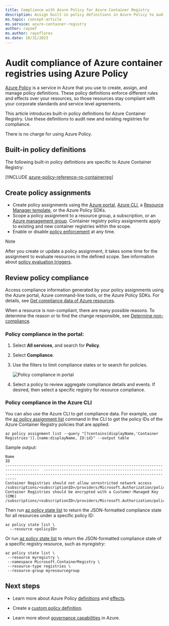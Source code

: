 ```yaml
---
title: Compliance with Azure Policy for Azure Container Registry
description: Assign built-in policy definitions in Azure Policy to audit compliance of your Azure container registries
ms.topic: concept-article
ms.service: azure-container-registry
author: rayoef
ms.author: rayoflores
ms.date: 10/31/2023
---
```


# Audit compliance of Azure container registries using Azure Policy

[Azure Policy](/azure/governance/policy/overview) is a service in Azure that you use to create, assign, and manage policy definitions. These policy definitions enforce different rules and effects over your resources, so those resources stay compliant with your corporate standards and service level agreements.

This article introduces built-in policy definitions for Azure Container Registry. Use these definitions to audit new and existing registries for compliance.

There is no charge for using Azure Policy.

## Built-in policy definitions

The following built-in policy definitions are specific to Azure Container Registry:

[!INCLUDE [azure-policy-reference-rp-containerreg](~/azure-docs-pr/includes/policy/reference/byrp/microsoft.containerregistry.md)]

## Create policy assignments

* Create policy assignments using the [Azure portal](/azure/governance/policy/assign-policy-portal), [Azure CLI](/azure/governance/policy/assign-policy-azurecli), a [Resource Manager template](/azure/governance/policy/assign-policy-template), or the Azure Policy SDKs.
* Scope a policy assignment to a resource group, a subscription, or an [Azure management group](/azure/governance/management-groups/overview). Container registry policy assignments apply to existing and new container registries within the scope.
* Enable or disable [policy enforcement](/azure/governance/policy/concepts/assignment-structure#enforcement-mode) at any time.

> [!NOTE]
> After you create or update a policy assignment, it takes some time for the assignment to evaluate resources in the defined scope. See information about [policy evaluation triggers](/azure/governance/policy/how-to/get-compliance-data#evaluation-triggers).

## Review policy compliance

Access compliance information generated by your policy assignments using the Azure portal, Azure command-line tools, or the Azure Policy SDKs. For details, see [Get compliance data of Azure resources](/azure/governance/policy/how-to/get-compliance-data).

When a resource is non-compliant, there are many possible reasons. To determine the reason or to find the change responsible, see [Determine non-compliance](/azure/governance/policy/how-to/determine-non-compliance).

### Policy compliance in the portal:

1. Select **All services**, and search for **Policy**.
1. Select **Compliance**.
1. Use the filters to limit compliance states or to search for policies.

    ![Policy compliance in portal](./media/container-registry-azure-policy/azure-policy-compliance.png)
    
1. Select a policy to review aggregate compliance details and events. If desired, then select a specific registry for resource compliance.

### Policy compliance in the Azure CLI

You can also use the Azure CLI to get compliance data. For example, use the [az policy assignment list](/cli/azure/policy/assignment#az-policy-assignment-list) command in the CLI to get the policy IDs of the Azure Container Registry policies that are applied:

```azurecli
az policy assignment list --query "[?contains(displayName,'Container Registries')].{name:displayName, ID:id}" --output table
```

Sample output:

```
Name                                                                                   ID
-------------------------------------------------------------------------------------  --------------------------------------------------------------------------------------------------------------------------------
Container Registries should not allow unrestricted network access           /subscriptions/<subscriptionID>/providers/Microsoft.Authorization/policyAssignments/b4faf132dc344b84ba68a441
Container Registries should be encrypted with a Customer-Managed Key (CMK)  /subscriptions/<subscriptionID>/providers/Microsoft.Authorization/policyAssignments/cce1ed4f38a147ad994ab60a
```

Then run [az policy state list](/cli/azure/policy/state#az-policy-state-list) to return the JSON-formatted compliance state for all resources under a specific policy ID:

```azurecli
az policy state list \
  --resource <policyID>
```

Or run [az policy state list](/cli/azure/policy/state#az-policy-state-list) to return the JSON-formatted compliance state of a specific registry resource, such as *myregistry*:

```azurecli
az policy state list \
 --resource myregistry \
 --namespace Microsoft.ContainerRegistry \
 --resource-type registries \
 --resource-group myresourcegroup
```

## Next steps

* Learn more about Azure Policy [definitions](/azure/governance/policy/concepts/definition-structure) and [effects](/azure/governance/policy/concepts/effects).

* Create a [custom policy definition](/azure/governance/policy/tutorials/create-custom-policy-definition).

* Learn more about [governance capabilities](/azure/governance/) in Azure.
